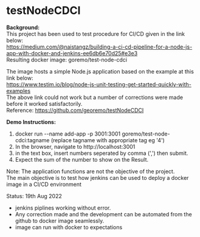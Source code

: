 # testNodeCDCI

<strong>Background:</strong> <br>
This project has been used to test procedure for CI/CD given in the link below:<br>
https://medium.com/@naistangz/building-a-ci-cd-pipeline-for-a-node-js-app-with-docker-and-jenkins-ee6db6e70d25#e3e3 <br>
Resulting docker image: goremo/test-node-cdci

The image hosts a simple Node.js application based on the example at this link below: <br>
https://www.testim.io/blog/node-js-unit-testing-get-started-quickly-with-examples <br>
The above link could not work but a number of corrections were made before it worked satisfactorily. <br>
Reference: https://github.com/georemo/testNodeCDCI <br>

<strong>Demo Instructions:</strong><br>
1. docker run  --name add-app -p 3001:3001 goremo/test-node-cdci:tagname (replace tagname with appropriate tag eg '4')
2. In the browser, navigate to http://localhost:3001
3. in the text box, insert numbers seperated by comma (',') then submit.
4. Expect the sum of the number to show on the Result.

Note:
The application functions are not the objective of the project.  
The main objective is to test how jenkins can be used to deploy a docker image in a CI/CD environment

Status: 19th Aug 2022
- jenkins piplines working without error.  
- Any correction made and the development can be automated from the github to docker image seamlessly.
- image can run with docker to expectations


